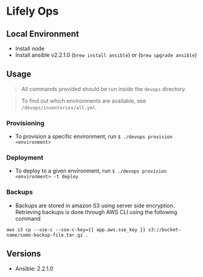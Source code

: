 # Lifely Ops

## Local Environment

- Install node
- Install ansible v2.2.1.0 (`brew install ansible`) or (`brew upgrade ansible`)

## Usage

> All commands provided should be run inside the `devops` directory.

> To find out which environments are available, see `/devops/inventories/all.yml`.

### Provisioning

- To provision a specific environment, run `$ ./devops provision <environment>`

### Deployment

- To deploy to a given environment, run `$ ./devops provision <environment> -t deploy`

### Backups

- Backups are stored in amazon S3 using server side encryption. Retrieving backups is done through AWS CLI using the following command

`aws s3 cp --sse-c --sse-c-key={{ app.aws.sse_key }} s3://bucket-name/some-backup-file.tar.gz .`

## Versions
- Ansible: 2.2.1.0
